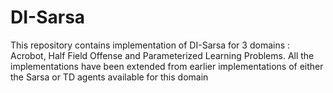# DI-Sarsa

This repository contains implementation of DI-Sarsa for 3 domains : Acrobot, Half Field Offense and Parameterized Learning Problems. All the implementations have been extended from earlier implementations of either the Sarsa or TD agents available for this domain  
